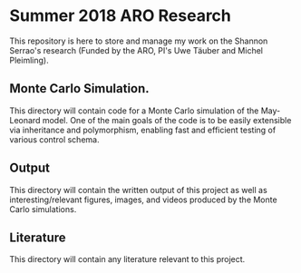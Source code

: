 # Summer 2018 ARO Research

This repository is here to store and manage my work on the
Shannon Serrao's research (Funded by the ARO, PI's Uwe Täuber
and Michel Pleimling). 

## Monte Carlo Simulation.
This directory will contain code for a Monte Carlo simulation of the May-Leonard
model. One of the main goals of the code is to be easily extensible via inheritance
and polymorphism, enabling fast and efficient testing of various control schema. 

## Output
This directory will contain the written output of this project as well as
interesting/relevant figures, images, and videos produced by the Monte Carlo
simulations.

## Literature
This directory will contain any literature relevant to this project.
